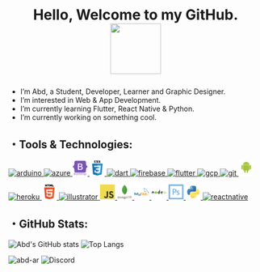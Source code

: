 ## <h1 align="center">Hello, Welcome to my GitHub.<img src="https://cdn.discordapp.com/attachments/923878030710030356/994926057624969266/animation_500_krtbhmb6.gif" width="100" height="100"> </h1> 
- I’m Abd, a Student, Developer, Learner and Graphic Designer.
- I’m interested in Web & App Development.
- I’m currently learning Flutter, React Native & Python.
- I’m currently working on something cool. 
<!--   <br>
<img align="right" alt="GIF" src="https://cdn.discordapp.com/attachments/730410306970320916/765613934538784809/1_V4cV-UpcOn5sJ3hB75vdvA.gif" width="500" height="320" />
<br> •    -->

## ・Tools & Technologies:
<p align="left"> <a href="https://www.arduino.cc/" target="_blank"> <img src="https://cdn.worldvectorlogo.com/logos/arduino-1.svg" alt="arduino" width="30" height="30"/> </a> <a href="https://azure.microsoft.com/en-in/" target="_blank"> <img src="https://www.vectorlogo.zone/logos/microsoft_azure/microsoft_azure-icon.svg" alt="azure" width="30" height="30"/> </a> <a href="https://getbootstrap.com" target="_blank"> <img src="https://raw.githubusercontent.com/devicons/devicon/master/icons/bootstrap/bootstrap-plain-wordmark.svg" alt="bootstrap" width="30" height="30"/> </a> <a href="https://www.w3schools.com/css/" target="_blank"> <img src="https://raw.githubusercontent.com/devicons/devicon/master/icons/css3/css3-original-wordmark.svg" alt="css3" width="30" height="30"/> </a> <a href="https://dart.dev" target="_blank"> <img src="https://www.vectorlogo.zone/logos/dartlang/dartlang-icon.svg" alt="dart" width="30" height="30"/> </a> <a href="https://firebase.google.com/" target="_blank"> <img src="https://www.vectorlogo.zone/logos/firebase/firebase-icon.svg" alt="firebase" width="30" height="30"/> </a> <a href="https://flutter.dev" target="_blank"> <img src="https://www.vectorlogo.zone/logos/flutterio/flutterio-icon.svg" alt="flutter" width="30" height="30"/> </a> <a href="https://cloud.google.com" target="_blank"> <img src="https://www.vectorlogo.zone/logos/google_cloud/google_cloud-icon.svg" alt="gcp" width="30" height="30"/> 
</a> <a href="https://git-scm.com/" target="_blank"> <img src="https://www.vectorlogo.zone/logos/git-scm/git-scm-icon.svg" alt="git" width="30" height="30"/> </a> <a href="https://developer.android.com" target="_blank"> <img src="https://raw.githubusercontent.com/devicons/devicon/master/icons/android/android-original-wordmark.svg" alt="android" width="30" height="30"/> 

</a>

<a href="https://heroku.com" target="_blank"> <img src="https://www.vectorlogo.zone/logos/heroku/heroku-icon.svg" alt="heroku" width="30" height="30"/> </a> <a href="https://www.w3.org/html/" target="_blank"> <img src="https://raw.githubusercontent.com/devicons/devicon/master/icons/html5/html5-original-wordmark.svg" alt="html5" width="30" height="30"/> </a> <a href="https://www.adobe.com/in/products/illustrator.html" target="_blank"> <img src="https://www.vectorlogo.zone/logos/adobe_illustrator/adobe_illustrator-icon.svg" alt="illustrator" width="30" height="30"/> </a> <a href="https://developer.mozilla.org/en-US/docs/Web/JavaScript" target="_blank"> <img src="https://raw.githubusercontent.com/devicons/devicon/master/icons/javascript/javascript-original.svg" alt="javascript" width="30" height="30"/> </a> <a href="https://www.mongodb.com/" target="_blank"> <img src="https://raw.githubusercontent.com/devicons/devicon/master/icons/mongodb/mongodb-original-wordmark.svg" alt="mongodb" width="30" height="30"/> </a> <a href="https://www.mysql.com/" target="_blank"> <img src="https://raw.githubusercontent.com/devicons/devicon/master/icons/mysql/mysql-original-wordmark.svg" alt="mysql" width="30" height="30"/> </a> <a href="https://nodejs.org" target="_blank"> <img src="https://raw.githubusercontent.com/devicons/devicon/master/icons/nodejs/nodejs-original-wordmark.svg" alt="nodejs" width="30" height="30"/> </a> <a href="https://www.photoshop.com/en" target="_blank"> <img src="https://raw.githubusercontent.com/devicons/devicon/master/icons/photoshop/photoshop-line.svg" alt="photoshop" width="30" height="30"/> </a> <a href="https://www.python.org" target="_blank"> <img src="https://raw.githubusercontent.com/devicons/devicon/master/icons/python/python-original.svg" alt="python" width="30" height="30"/> </a> <a href="https://reactnative.dev/" target="_blank"> <img src="https://reactnative.dev/img/header_logo.svg" alt="reactnative" width="30" height="30"/> </a> </p>


 
## ・GitHub Stats:
![Abd's GitHub stats](https://github-readme-stats.vercel.app/api?username=Abd-Ar&show_icons=true&theme=default)  ![Top Langs](https://github-readme-stats.vercel.app/api/top-langs/?username=Abd-Ar&layout=compact)
<!--   ![GitHub Streak](https://github-readme-streak-stats.herokuapp.com?user=abd-ar&theme=buefy&fire=FF3860&currStreakLabel=000000&sideLabels=000000&dates=000000&sideNums=FF3860) •    -->
<!--   ![Abd's wakatime stats](https://github-readme-stats.vercel.app/api/wakatime?username=abd-ar) •    -->

<!--   <img src="https://raw.githubusercontent.com/JayantGoel001/JayantGoel001/e88d7fa97a84fc05c8247ac8e1b48af5ee8a6a9b/github-contribution-grid-snake.svg" alt="snake"> •    -->

<p align="left"> <img src="https://komarev.com/ghpvc/?username=Abd-Ar&label=Profile%20views&color=0e75b6&style=flat" alt="abd-ar" /> <img alt="Discord" src="https://img.shields.io/discord/730071265469136997?color=%235865F2&label=Join%20Community"> </p> 
<!--   <img alt="Discord" src="https://img.shields.io/discord/730071265469136997?color=%235865F2&label=Join%20Community&logo=Discord&logoColor=%237289d9">
<img alt="Discord" src="https://img.shields.io/discord/730071265469136997?color=%235865F2&label=Join%20Community&logo=Discord"> •    -->
